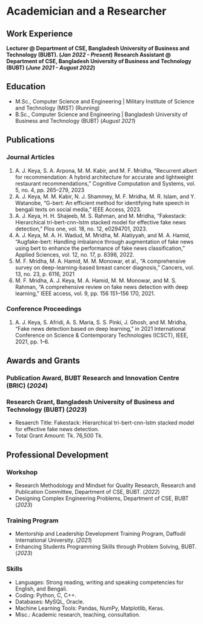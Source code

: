 # Academician and a Researcher

## Work Experience

**Lecturer  @ Department of CSE, Bangladesh University of Business and Technology (BUBT). (_Jan 2022 - Present_)**
**Research Assistant  @ Department of CSE, Bangladesh University of Business and Technology (BUBT) (_June 2021 - August 2022_)**

## Education
- M.Sc., Computer Science and Engineering |  Military Institute of Science and
Technology (MIST) (Running)						       		
- B.Sc., Computer Science and Engineering	| Bangladesh University of Business and Technology (BUBT) (_August 2021_)

## Publications
### Journal Articles
1. A. J. Keya, S. A. Arpona, M. M. Kabir, and M. F. Mridha, “Recurrent albert for recommendation: A
hybrid architecture for accurate and lightweight restaurant recommendations,” Cognitive Computation
and Systems, vol. 5, no. 4, pp. 265–279, 2023
2. A. J. Keya, M. M. Kabir, N. J. Shammey, M. F. Mridha, M. R. Islam, and Y. Watanobe, “G-bert: An
efficient method for identifying hate speech in bengali texts on social media,” IEEE Access, 2023.
3. A. J. Keya, H. H. Shajeeb, M. S. Rahman, and M. Mridha, “Fakestack: Hierarchical tri-bert-cnn-lstm
stacked model for effective fake news detection,” Plos one, vol. 18, no. 12, e0294701, 2023.
4. A. J. Keya, M. A. H. Wadud, M. Mridha, M. Alatiyyah, and M. A. Hamid, “Augfake-bert: Handling
imbalance through augmentation of fake news using bert to enhance the performance of fake news
classification,” Applied Sciences, vol. 12, no. 17, p. 8398, 2022.
5. M. F. Mridha, M. A. Hamid, M. M. Monowar, et al., “A comprehensive survey on deep-learning-based
breast cancer diagnosis,” Cancers, vol. 13, no. 23, p. 6116, 2021
6. M. F. Mridha, A. J. Keya, M. A. Hamid, M. M. Monowar, and M. S. Rahman, “A comprehensive review
on fake news detection with deep learning,” IEEE access, vol. 9, pp. 156 151–156 170, 2021.
### Conference Proceedings
1. A. J. Keya, S. Afridi, A. S. Maria, S. S. Pinki, J. Ghosh, and M. Mridha, “Fake news detection based on
deep learning,” in 2021 International Conference on Science & Contemporary Technologies (ICSCT), IEEE,
2021, pp. 1–6.

## Awards and Grants
### Publication Award, BUBT Research and Innovation Centre (BRIC) (_2024_)
### Research Grant, Bangladesh University of Business and Technology (BUBT) (_2023_)
- Resaerch Title: Fakestack: Hierarchical tri-bert-cnn-lstm stacked model for effective fake news
  detection.
- Total Grant Amount: Tk. 76,500 Tk. 
   

## Professional Development
### Workshop
- Research Methodology and Mindset for Quality Research, Research and Publication Committee, Department of CSE, BUBT. (_2022_)
- Designing Complex Engineering Problems, Department of CSE, BUBT (_2023_)
### Training Program
- Mentorship and Leadership Development Training Program, Daffodil International University. (_2021_)
- Enhancing Students Programming Skills through Problem Solving, BUBT. (_2023_)

### Skills
- Languages: Strong reading, writing and speaking competencies for English, and Bengali.
- Coding: Python, C, C++.
- Databases: MySQL, Oracle.
- Machine Learning Tools: Pandas, NumPy, Matplotlib, Keras.
- Misc.: Academic research, teaching, consultation.



